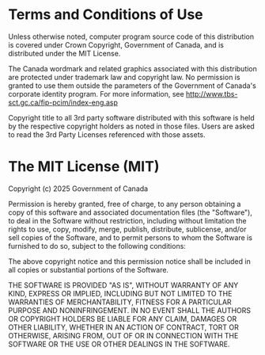 Terms and Conditions of Use
===========================

Unless otherwise noted, computer program source code of this distribution
is covered under Crown Copyright, Government of Canada, and is distributed
under the MIT License.

The Canada wordmark and related graphics associated with this distribution
are protected under trademark law and copyright law. No permission is granted
to use them outside the parameters of the Government of Canada's corporate
identity program. For more information, see
http://www.tbs-sct.gc.ca/fip-pcim/index-eng.asp

Copyright title to all 3rd party software distributed with this software
is held by the respective copyright holders as noted in those files. Users
are asked to read the 3rd Party Licenses referenced with those assets.


The MIT License (MIT)
=====================

Copyright (c) 2025 Government of Canada

Permission is hereby granted, free of charge, to any person
obtaining a copy of this software and associated documentation
files (the "Software"), to deal in the Software without
restriction, including without limitation the rights to use,
copy, modify, merge, publish, distribute, sublicense, and/or sell
copies of the Software, and to permit persons to whom the
Software is furnished to do so, subject to the following
conditions:

The above copyright notice and this permission notice shall be
included in all copies or substantial portions of the Software.

THE SOFTWARE IS PROVIDED "AS IS", WITHOUT WARRANTY OF ANY KIND,
EXPRESS OR IMPLIED, INCLUDING BUT NOT LIMITED TO THE WARRANTIES
OF MERCHANTABILITY, FITNESS FOR A PARTICULAR PURPOSE AND
NONINFRINGEMENT. IN NO EVENT SHALL THE AUTHORS OR COPYRIGHT
HOLDERS BE LIABLE FOR ANY CLAIM, DAMAGES OR OTHER LIABILITY,
WHETHER IN AN ACTION OF CONTRACT, TORT OR OTHERWISE, ARISING
FROM, OUT OF OR IN CONNECTION WITH THE SOFTWARE OR THE USE OR
OTHER DEALINGS IN THE SOFTWARE.
